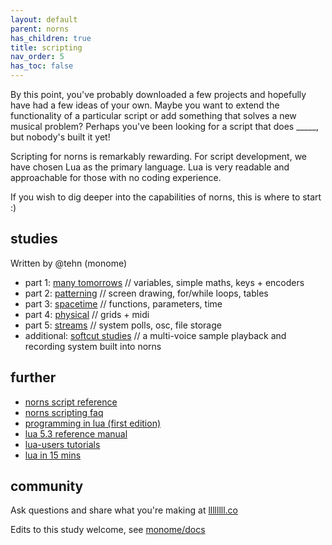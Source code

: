 ```yaml
---
layout: default
parent: norns
has_children: true
title: scripting
nav_order: 5
has_toc: false
---
```


By this point, you've probably downloaded a few projects and hopefully have had a few ideas of your own. Maybe you want to extend the functionality of a particular script or add something that solves a new musical problem? Perhaps you've been looking for a script that does _____, but nobody's built it yet!

Scripting for norns is remarkably rewarding. For script development, we have chosen Lua as the primary language. Lua is very readable and approachable for those with no coding experience.

If you wish to dig deeper into the capabilities of norns, this is where to start :)

## studies

Written by @tehn (monome)

- part 1: [many tomorrows](/study-1/) // variables, simple maths, keys + encoders
- part 2: [patterning](/study-2/) // screen drawing, for/while loops, tables
- part 3: [spacetime](/study-3/) // functions, parameters, time
- part 4: [physical](/study-4/) // grids + midi
- part 5: [streams](/study-5/) // system polls, osc, file storage
- additional: [softcut studies](https://llllllll.co/t/norns-softcut-studies/23585) // a multi-voice sample playback and recording system built into norns

## further

- [norns script reference](/script-reference)
- [norns scripting faq](/faq)
- [programming in lua (first edition)](https://www.lua.org/pil/contents.html)
- [lua 5.3 reference manual](https://www.lua.org/manual/5.3/)
- [lua-users tutorials](http://lua-users.org/wiki/TutorialDirectory)
- [lua in 15 mins](http://tylerneylon.com/a/learn-lua/)


## community

Ask questions and share what you're making at [llllllll.co](https://llllllll.co/t/norns-studies/14109)

Edits to this study welcome, see [monome/docs](http://github.com/monome/docs)